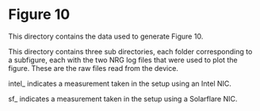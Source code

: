 # Figure 10

This directory contains the data used to generate Figure 10.

This directory contains three sub directories, each folder corresponding to a subfigure, each with the two NRG log files that were used to plot the figure. These are the raw files
read from the device.

intel_<property> indicates a measurement taken in the setup using an Intel NIC.

sf_<property> indicates a measurement taken in the setup using a Solarflare NIC.